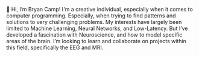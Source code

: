 👋 Hi, I’m Bryan Camp!
I'm a creative individual, especially when it comes to computer programming.
Especially, when trying to find patterns and solutions to very challenging problems.
My interests have largely been limited to Machine Learning, Neural Networks, and Low-Latency.
But I’ve developed a fascination with Neuroscience, and how to model specific areas of the brain.
I’m looking to learn and collaborate on projects within this field, specifically the EEG and MRI.

<!---
BryWillow/BryWillow is a ✨ special ✨ repository because its `README.md` (this file) appears on your GitHub profile.
You can click the Preview link to take a look at your changes.
--->
